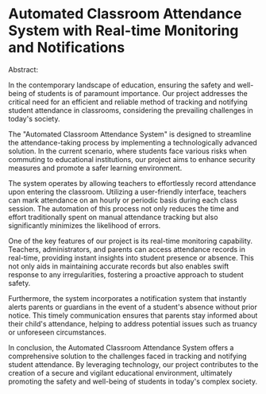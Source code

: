 # Automated Classroom Attendance System with Real-time Monitoring and Notifications

Abstract:

In the contemporary landscape of education, ensuring the safety and well-being of students is of paramount importance. Our project addresses the critical need for an efficient and reliable method of tracking and notifying student attendance in classrooms, considering the prevailing challenges in today's society.

The "Automated Classroom Attendance System" is designed to streamline the attendance-taking process by implementing a technologically advanced solution. In the current scenario, where students face various risks when commuting to educational institutions, our project aims to enhance security measures and promote a safer learning environment.

The system operates by allowing teachers to effortlessly record attendance upon entering the classroom. Utilizing a user-friendly interface, teachers can mark attendance on an hourly or periodic basis during each class session. The automation of this process not only reduces the time and effort traditionally spent on manual attendance tracking but also significantly minimizes the likelihood of errors.

One of the key features of our project is its real-time monitoring capability. Teachers, administrators, and parents can access attendance records in real-time, providing instant insights into student presence or absence. This not only aids in maintaining accurate records but also enables swift response to any irregularities, fostering a proactive approach to student safety.

Furthermore, the system incorporates a notification system that instantly alerts parents or guardians in the event of a student's absence without prior notice. This timely communication ensures that parents stay informed about their child's attendance, helping to address potential issues such as truancy or unforeseen circumstances.

In conclusion, the Automated Classroom Attendance System offers a comprehensive solution to the challenges faced in tracking and notifying student attendance. By leveraging technology, our project contributes to the creation of a secure and vigilant educational environment, ultimately promoting the safety and well-being of students in today's complex society.

